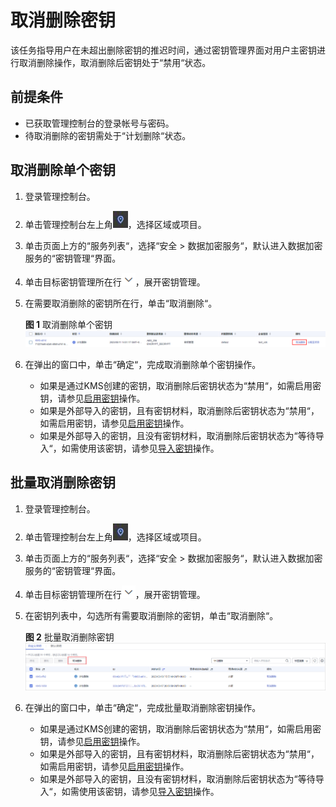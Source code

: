# 取消删除密钥<a name="dew_01_0032"></a>

该任务指导用户在未超出删除密钥的推迟时间，通过密钥管理界面对用户主密钥进行取消删除操作，取消删除后密钥处于“禁用“状态。

## 前提条件<a name="section2256777914731"></a>

-   已获取管理控制台的登录帐号与密码。
-   待取消删除的密钥需处于“计划删除“状态。

## 取消删除单个密钥<a name="section10862719153923"></a>

1.  登录管理控制台。
2.  单击管理控制台左上角![](figures/zh-cn_image_0112947532.jpg)，选择区域或项目。
3.  单击页面上方的“服务列表“，选择“安全  \>  数据加密服务“，默认进入数据加密服务的“密钥管理“界面。
4.  单击目标密钥管理所在行![](figures/zh-cn_image_0113485400.png)，展开密钥管理。
5.  在需要取消删除的密钥所在行，单击“取消删除“。

    **图 1**  取消删除单个密钥<a name="fig4631005294419"></a>  
    ![](figures/取消删除单个密钥.png "取消删除单个密钥")

6.  在弹出的窗口中，单击“确定“，完成取消删除单个密钥操作。

    -   如果是通过KMS创建的密钥，取消删除后密钥状态为“禁用“，如需启用密钥，请参见[启用密钥](启用密钥.md)操作。
    -   如果是外部导入的密钥，且有密钥材料，取消删除后密钥状态为“禁用“，如需启用密钥，请参见[启用密钥](启用密钥.md)操作。
    -   如果是外部导入的密钥，且没有密钥材料，取消删除后密钥状态为“等待导入“，如需使用该密钥，请参见[导入密钥](导入密钥.md)操作。


## 批量取消删除密钥<a name="section1635839142012"></a>

1.  登录管理控制台。
2.  单击管理控制台左上角![](figures/zh-cn_image_0112947532.jpg)，选择区域或项目。
3.  单击页面上方的“服务列表“，选择“安全  \>  数据加密服务“，默认进入数据加密服务的“密钥管理“界面。
4.  单击目标密钥管理所在行![](figures/zh-cn_image_0113485400.png)，展开密钥管理。
5.  在密钥列表中，勾选所有需要取消删除的密钥，单击“取消删除“。

    **图 2**  批量取消删除密钥<a name="fig16310393207"></a>  
    ![](figures/批量取消删除密钥.png "批量取消删除密钥")

6.  在弹出的窗口中，单击“确定“，完成批量取消删除密钥操作。

    -   如果是通过KMS创建的密钥，取消删除后密钥状态为“禁用“，如需启用密钥，请参见[启用密钥](启用密钥.md)操作。
    -   如果是外部导入的密钥，且有密钥材料，取消删除后密钥状态为“禁用“，如需启用密钥，请参见[启用密钥](启用密钥.md)操作。
    -   如果是外部导入的密钥，且没有密钥材料，取消删除后密钥状态为“等待导入“，如需使用该密钥，请参见[导入密钥](导入密钥.md)操作。


